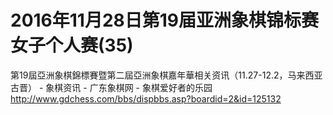 # 2016年11月28日第19届亚洲象棋锦标赛女子个人赛(35)

第19屆亞洲象棋錦標賽暨第二屆亞洲象棋嘉年華相关资讯（11.27-12.2，马来西亚古晋） - 象棋资讯 - 广东象棋网 - 象棋爱好者的乐园  http://www.gdchess.com/bbs/dispbbs.asp?boardid=2&id=125132